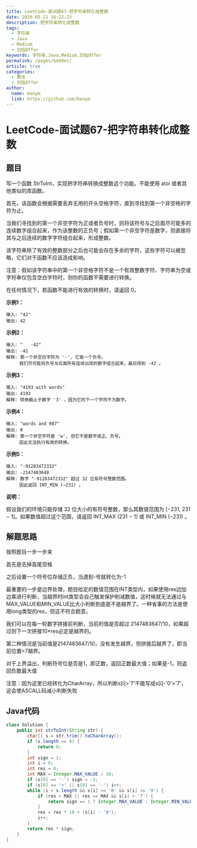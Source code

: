 ```yaml
---
title: LeetCode-面试题67-把字符串转化成整数
date: 2020-05-21 16:22:23
description: 把字符串转化成整数
tags: 
  - 字符串
  - Java
  - Medium
  - 剑指Offer
keywords: 字符串,Java,Medium,剑指Offer
permalink: /pages/bd49ec/
article: true
categories: 
  - 算法
  - 剑指Offer
author: 
  name: benym
  link: https://github.com/benym
---
```


# LeetCode-面试题67-把字符串转化成整数

## 题目

写一个函数 StrToInt，实现把字符串转换成整数这个功能。不能使用 atoi 或者其他类似的库函数。

首先，该函数会根据需要丢弃无用的开头空格字符，直到寻找到第一个非空格的字符为止。

当我们寻找到的第一个非空字符为正或者负号时，则将该符号与之后面尽可能多的连续数字组合起来，作为该整数的正负号；假如第一个非空字符是数字，则直接将其与之后连续的数字字符组合起来，形成整数。

该字符串除了有效的整数部分之后也可能会存在多余的字符，这些字符可以被忽略，它们对于函数不应该造成影响。

注意：假如该字符串中的第一个非空格字符不是一个有效整数字符、字符串为空或字符串仅包含空白字符时，则你的函数不需要进行转换。

在任何情况下，若函数不能进行有效的转换时，请返回 0。


**示例1：**

```
输入: "42"
输出: 42
```

**示例2：**

```
输入: "   -42"
输出: -42
解释: 第一个非空白字符为 '-', 它是一个负号。
     我们尽可能将负号与后面所有连续出现的数字组合起来，最后得到 -42 。
```

**示例3：**

```
输入: "4193 with words"
输出: 4193
解释: 转换截止于数字 '3' ，因为它的下一个字符不为数字。
```

**示例4：**

```
输入: "words and 987"
输出: 0
解释: 第一个非空字符是 'w', 但它不是数字或正、负号。
     因此无法执行有效的转换。
```

**示例5：**

```
输入: "-91283472332"
输出: -2147483648
解释: 数字 "-91283472332" 超过 32 位有符号整数范围。 
     因此返回 INT_MIN (−231) 。
```

**说明：**

假设我们的环境只能存储 32 位大小的有符号整数，那么其数值范围为 [−231,  231 − 1]。如果数值超过这个范围，请返回  INT_MAX (231 − 1) 或 INT_MIN (−231) 。

## 解题思路

按照题目一步一步来

首先是去掉首尾空格

之后设置一个符号位存储正负，当遇到-号就转化为-1

最重要的一步是边界处理，题目给定的数值范围在INT类型内，如果使用res边加边乘进行判断，当越界时int类型会自己触发保护削减数值，这时候就无法通过与MAX_VALUE和MIN_VALUE比大小判断到底是不是越界了。一种省事的方法是使用long类型的res，但这不符合题意。

我们可以在每一轮数字拼接前判断，当前的值是否超过 2147483647/10，如果超过则下一次拼接10*res必定是越界的。

第二种情况是当前值是2147483647/10，没有发生越界，但拼接后越界了，即当前位置>7越界。

对于上界溢出，判断符号位是否是1，即正数，返回正数最大值；如果是-1，则返回负数最大值

注意：因为这里已经转化为CharArray，所以判断s[i]>'7'不能写成s[i]-'0'>'7'，这会使ASCALL码减小判断失败

## Java代码

```java
class Solution {
    public int strToInt(String str) {
        char[] s = str.trim().toCharArray();
        if (s.length == 0) {
            return 0;
        }
        int sign = 1;
        int i = 0;
        int res = 0;
        int MAX = Integer.MAX_VALUE / 10;
        if (s[0] == '-') sign = -1;
        if (s[0] == '+' || s[0] == '-') i++;
        while (i < s.length && s[i] >= '0' && s[i] <= '9') {
            if (res > MAX || res == MAX && s[i] > '7') {
                return sign == 1 ? Integer.MAX_VALUE : Integer.MIN_VALUE;
            }
            res = res * 10 + (s[i] - '0');
            i++;
        }
        return res * sign;
    }
}
```

